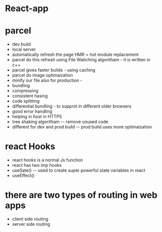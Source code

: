 # React-app

# parcel

- dev build
- local server
- automatically refresh the page HMR = hot module replacement
- parcel do this refresh using File Watiching algoritham - it is written in c++
- parcel gives faster builds - using caching
- parcel do image optimaization
- minify our file also for production -
- bundling
- compressing
- consistent hasing
- code splitting
- differential bundling - to supprot in different older browsers
- good error handling
- helping in host in HTTPS
- tree shaking algoritham -- remove unused code
- different for dev and prod build -- prod build uses more optimaization

# react Hooks

- react hooks is a normal Js function
- react has two imp hooks
- useSate() -- used to create super powerful state variables in react
- useEffect()

# there are two types of routing in web apps

- client side routing
- server side routing
